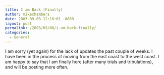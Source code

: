 ```yaml
---
title: I am Back (Finally)
author: mikechambers
date: 2003-09-08 12:16:01 -0800
layout: post
permalink: /2003/09/08/i-am-back-finally/
categories:
  - General
---
```



I am sorry (yet again) for the lack of updates the past couple of weeks. I have been in the process of moving from the east coast to the west coast. I am happy to say that I am finally here (after many trials and tribulations), and will be posting more often.